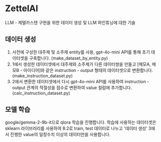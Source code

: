 # ZettelAI
LLM - 제텔카스텐 구현을 위한 데이터 생성 및 LLM 파인튜닝에 대한 기술


## 데이터 생성

1. 사전에 구성한 대주제 및 소주제 entity를 사용, gpt-4o-mini API를 통해 초기 데이터셋을 구축합니다. (make_dataset_by_entity.py)
2. 1에서 생성한 데이터셋에서 대주제와 소주제가 다른 데이터쌍을 만들고 [메모A, 메모B - 아이디어]와 같은 instruction - output 형태의 데이터셋으로 변환합니다. (make_instruction_dataset.py)
3. 2에서 변환한 데이터셋에서 다시 gpt-4o-mini API를 사용하여 instruction - output 관계의 적절성을 점수로 변환하여 value 컬럼에 추가합니다. (calc_instruction_dataset.py)

## 모델 학습

google/gemma-2-9b-it으로 qlora 학습을 진행합니다.
학습에 사용하는 데이터셋은 sklearn 라이브러리를 사용하여 8:2로 train, test 데이터로 나누고 '데이터 생성' 3에서 진행한 value의 일정수치 이상의 데이터만을 사용합니다. 

